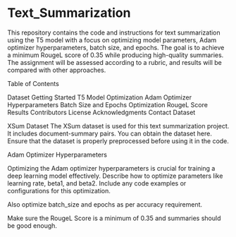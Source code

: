 # Text_Summarization


This repository contains the code and instructions for text summarization using the T5 model with a focus on optimizing model parameters, Adam optimizer hyperparameters, batch size, and epochs. The goal is to achieve a minimum RougeL score of 0.35 while producing high-quality summaries. The assignment will be assessed according to a rubric, and results will be compared with other approaches.

Table of Contents

Dataset
Getting Started
T5 Model Optimization
Adam Optimizer Hyperparameters
Batch Size and Epochs Optimization
RougeL Score
Results
Contributors
License
Acknowledgments
Contact
Dataset

XSum Dataset
The XSum dataset is used for this text summarization project. It includes document-summary pairs. You can obtain the dataset here. Ensure that the dataset is properly preprocessed before using it in the code.


Adam Optimizer Hyperparameters

Optimizing the Adam optimizer hyperparameters is crucial for training a deep learning model effectively. Describe how to optimize parameters like learning rate, beta1, and beta2. Include any code examples or configurations for this optimization.

Also optimize batch_size and epochs as per accuracy requirement.  

Make sure the RougeL Score is a minimum of 0.35 and summaries should be good enough.


